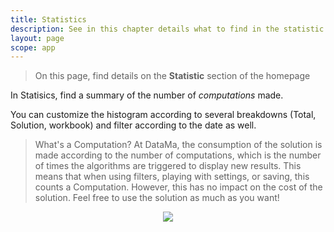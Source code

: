 ```yaml
---
title: Statistics
description: See in this chapter details what to find in the statistic section of the homepage
layout: page
scope: app
---
```


> On this page, find details on the **Statistic** section of the homepage

In Statisics, find a summary of the number of <i>computations</i> made.

You can customize the histogram according to several breakdowns (Total, Solution, workbook) and filter according to the date as well.

> What's a Computation?
At DataMa, the consumption of the solution is made according to the number of computations, which is the number of times the algorithms are triggered to display new results. This means that when using filters, playing with settings, or saving, this counts a Computation. However, this has no impact on the cost of the solution. Feel free to use the solution as much as you want!

<center><img src="{{site.url}}/{{site.baseurl}}/core_app/new/interface/homepage/admin/images/statistic.png"/></center>
